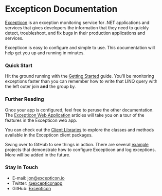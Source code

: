# Excepticon Documentation
[Excepticon](https://excepticon.io) is an exception monitoring service for .NET applications and services that gives developers the information that they need to quickly detect, troubleshoot, and fix bugs in their production applications and services.

Excepticon is easy to configure and simple to use.  This documentation will help get you up and running in minutes.



### Quick Start

Hit the ground running with the [Getting Started](articles/getting-started/index.md) guide.  You'll be monitoring exceptions faster than you can remember how to write that LINQ query with the left outer join **and** the group by.



### Further Reading

Once your app is configured, feel free to peruse the other documentation.  The [Excepticon Web Application](web-application/index.md) articles will take you on a tour of the features in the Excepticon web app.  

You can check out the [Client Libraries](libaries/index.html) to explore the classes and methods available in the Excepticon client packages.

Swing over to GitHub to see things in action.  There are several [example](https://github.com/Excepticon/excepticon-dotnet/tree/master/examples) projects that demonstrate how to configure Excepticon and log exceptions.  More will be added in the future.



### Stay In Touch

* E-mail: [jon@excepticon.io](mailto:jon@excepticon.io)
* Twitter: [@excepticonapp](https://twitter.com/excepticonapp)
* GitHub: [Excepticon](https://github.com/Excepticon)